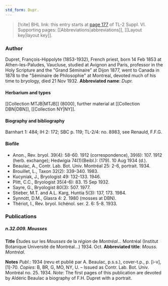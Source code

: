 ```yaml
---
std_form: Dupr.
---
```


> [!cite] BHL link: this entry starts at [page 177](https://www.biodiversitylibrary.org/page/33260165) of TL-2 Suppl. VI.
> Supporting pages: [[Abbreviations|abbreviations]], [[Layout key|layout key]].

### Author

Dupret, François-Hippolyte (1853-1932), French priest, born 14 Feb 1853 at Athen-les-Paludes, Vaucluse, studied at Avignon and Paris, professor in the Holy Scripture and the "Grand Séminaire" at Dijon 1877, went to Canada in 1878 to the "Séminaire de Philosophie" at Montreal, devoted much of his time to bryology, died 21 Nov 1932. 
**Abbreviated name**: *Dupr.*

#### Herbarium and types

[[Collection MTJB|MTJB]] (8000), further material at [[Collection DBN|DBN]], [[Collection NY|NY]].

#### Biography and bibliography

Barnhart 1: 484; IH 2: 172; SBC p. 119; TL-2/4: no. 8983, see Renauld, F.F.G.

#### Biofile

- Anon., Rev. bryol. 39(4): 58-60. 1912 (correspondence), 39(6): 107. 1912 (herb. exchange); Hedwigia 74(1)(Beibl.): (179). 10 Aug 1934 (d.).
- Beaulac, A., Contr. Lab. Bot. Univ. Montréal 25: 2-6, portrait. 1934.
- Brouillet, L., Taxon 32(2): 339-340. 1983.
- Kucyniak, J., Bryologist 49: 132-133. 1946.
- Plitt, C.C., Bryologist 35(4-6): 83. 15 Sep 1932.
- Sayre, G., Bryologist 80(3): 507. 1977.
- Stieber, M.T. and A.L. Karg, Huntia 5(3): 137, 173. 1984.
- Synnott, D.M., Glasra 4: 2. 1980 (mosses at DBN).
- Thériot, I., Rev. bryol. lichénol. ser. 2. 6: 5-8. 1933.

### Publications

##### n.32.009. Mousses

**Title**
Études sur les *Mousses* de la *région* de *Montréal*... Montréal (Institut Botanique Université de Montréal...) 1934. Oct.
**Abbreviated title**: *Mouss. Montréal*.

**Notes**
*Publ*.: 1934 (revu et publié par A. Beaulac, p.s.s.), cover-t.p., p. \[i-v\], \[1\]-70. *Copies*: B, BR, G, MO, NY, U. – Issued as Contr. Lab. Bot. Univ. Montréal no. 25. 1934.
*Note*: The first pages of this publication are devoted by Aldéric Beaulac a biography of F.H. Dupret with a portrait.

